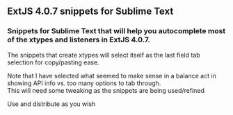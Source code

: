 ## ExtJS 4.0.7 snippets for Sublime Text ##  
### Snippets for Sublime Text that will help you autocomplete most of the xtypes and listeners in ExtJS 4.0.7. ###

The snippets that create xtypes will select itself as the last field tab selection for copy/pasting ease.

Note that I have selected what seemed to make sense in a balance act in showing API info vs. too many options to tab through.  
This will need some tweaking as the snippets are being used/refined  
  
Use and distribute as you wish